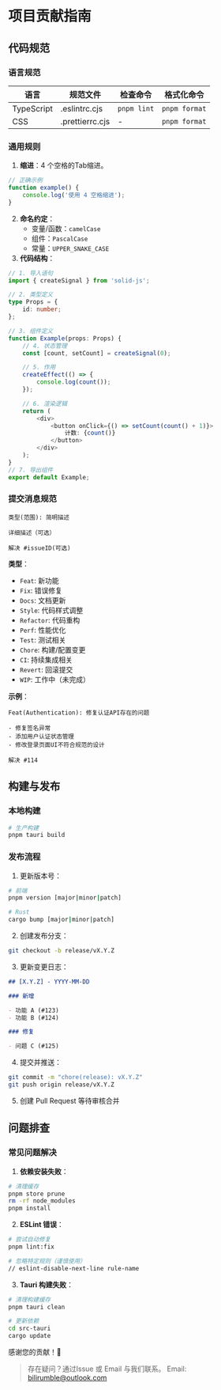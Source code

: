# 项目贡献指南

## 代码规范

### 语言规范

| 语言       | 规范文件        | 检查命令    | 格式化命令    |
| ---------- | --------------- | ----------- | ------------- |
| TypeScript | .eslintrc.cjs   | `pnpm lint` | `pnpm format` |
| CSS        | .prettierrc.cjs | -           | `pnpm format` |

### 通用规则

1. **缩进**：4 个空格的Tab缩进。

```typescript
// 正确示例
function example() {
	console.log('使用 4 空格缩进');
}
```

2. **命名约定**：
    - 变量/函数：`camelCase`
    - 组件：`PascalCase`
    - 常量：`UPPER_SNAKE_CASE`
3. **代码结构**：

```typescript
// 1. 导入语句
import { createSignal } from 'solid-js';

// 2. 类型定义
type Props = {
    id: number;
};

// 3. 组件定义
function Example(props: Props) {
    // 4. 状态管理
    const [count, setCount] = createSignal(0);

    // 5. 作用
    createEffect(() => {
        console.log(count());
    });

    // 6. 渲染逻辑
    return (
        <div>
            <button onClick={() => setCount(count() + 1)}>
                计数: {count()}
            </button>
        </div>
    );
}
// 7. 导出组件
export default Example;
```

### 提交消息规范

```
类型(范围): 简明描述

详细描述（可选）

解决 #issueID(可选)
```

**类型**：

- `Feat`: 新功能
- `Fix`: 错误修复
- `Docs`: 文档更新
- `Style`: 代码样式调整
- `Refactor`: 代码重构
- `Perf`: 性能优化
- `Test`: 测试相关
- `Chore`: 构建/配置变更
- `CI`: 持续集成相关
- `Revert`: 回滚提交
- `WIP`: 工作中（未完成）

**示例**：

```
Feat(Authentication): 修复认证API存在的问题

- 修复签名异常
- 添加用户认证状态管理
- 修改登录页面UI不符合规范的设计

解决 #114
```

## 构建与发布

### 本地构建

```bash
# 生产构建
pnpm tauri build
```

### 发布流程

1. 更新版本号：

```bash
# 前端
pnpm version [major|minor|patch]

# Rust
cargo bump [major|minor|patch]
```

2. 创建发布分支：

```bash
git checkout -b release/vX.Y.Z
```

3. 更新变更日志：

```markdown
## [X.Y.Z] - YYYY-MM-DD

### 新增

- 功能 A (#123)
- 功能 B (#124)

### 修复

- 问题 C (#125)
```

4. 提交并推送：

```bash
git commit -m "chore(release): vX.Y.Z"
git push origin release/vX.Y.Z
```

5. 创建 Pull Request 等待审核合并

## 问题排查

### 常见问题解决

1. **依赖安装失败**：

```bash
# 清理缓存
pnpm store prune
rm -rf node_modules
pnpm install
```

2. **ESLint 错误**：

```bash
# 尝试自动修复
pnpm lint:fix

# 忽略特定规则（谨慎使用）
// eslint-disable-next-line rule-name
```

3. **Tauri 构建失败**：

```bash
# 清理构建缓存
pnpm tauri clean

# 更新依赖
cd src-tauri
cargo update
```

感谢您的贡献！🎉

> 存在疑问？通过Issue 或 Email 与我们联系。
> Email: [bilirumble@outlook.com](mailto:bilirumble@outlook.com)
